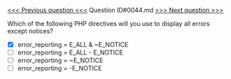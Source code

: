 [<<< Previous question <<<](0043.md)  Question ID#0044.md  [>>> Next question >>>](0045.md) 

Which of the following PHP directives will you use to display all errors except notices?

- [x] error_reporting = E_ALL & ~E_NOTICE
- [ ] error_reporting = E_ALL - E_NOTICE
- [ ] error_reporting = ~E_NOTICE
- [ ] error_reporting = -E_NOTICE
